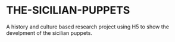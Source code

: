 # THE-SICILIAN-PUPPETS
A history and culture based research project using H5 to show the develpment of the sicilian puppets.
